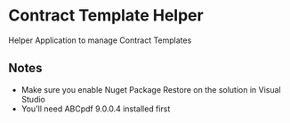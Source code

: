 Contract Template Helper
====

Helper Application to manage Contract Templates


Notes
----

*   Make sure you enable Nuget Package Restore on the solution in Visual Studio
*   You'll need ABCpdf 9.0.0.4 installed first
